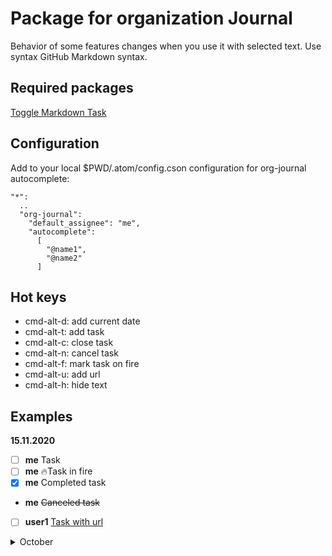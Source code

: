 # Package for organization Journal

Behavior of some features changes when you use it with selected text.
Use syntax GitHub Markdown syntax.

## Required packages

[Toggle Markdown Task](https://atom.io/packages/toggle-markdown-task)

## Configuration

Add to your local $PWD/.atom/config.cson configuration for org-journal autocomplete:

```
"*":
  ..
  "org-journal":
    "default_assignee": "me",
    "autocomplete":
      [
        "@name1",
        "@name2"
      ]
```

## Hot keys

- cmd-alt-d: add current date
- cmd-alt-t: add task
- cmd-alt-c: close task
- cmd-alt-n: cancel task
- cmd-alt-f: mark task on fire
- cmd-alt-u: add url
- cmd-alt-h: hide text

## Examples

**15.11.2020**

- [ ] **me** Task
- [ ] **me** 🔥Task in fire
- [X] **me** Completed task
- **me** ~~Canceled task~~
- [ ] **user1** [Task with url](#task)


<details>
<summary>October</summary>

**15.10.2020**

- [ ] **me** Task
- [ ] **me** 🔥Task in fire
- [X] **me** Completed task
- **me** ~~Canceled task~~
- [ ] **user1** [Task with url](#task)

**14.10.2020**

- [ ] **me** Task
- [ ] **me** 🔥Task in fire
- [X] **user2** Completed task
- **me** ~~Canceled task~~
- [ ] **user1** [Task with url](#task)
</details>

